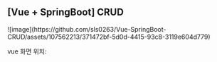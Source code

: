 <h2>[Vue + SpringBoot] CRUD</h2>
![image](https://github.com/sls0263/Vue-SpringBoot-CRUD/assets/107562213/371472bf-5d0d-4415-93c8-3119e604d779)
<p>vue 화면 위치: </p>
